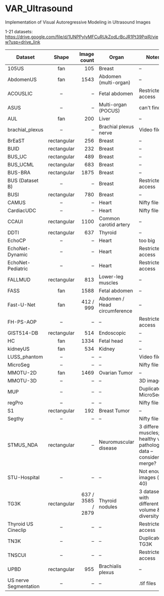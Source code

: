 # VAR_Ultrasound
Implementation of Visual Autoregressive Modeling in Ultrasound Images

1-21 datasets: https://drive.google.com/file/d/1UNPPyIyMFCuRUkZodLrBcJR1Pt39PqiR/view?usp=drive_link



| Dataset                |   Shape   | Image count | Organ                               | Notes                                                                                                           |
|------------------------|:---------:|------------:|-------------------------------------|-----------------------------------------------------------------------------------------------------------------|
| 105US                  | fan       |         105 | Breast                              | –                                                                                                               |
| AbdomenUS              | fan       |        1543 | Abdomen (multi-organ)               | –                                                                                                               |
| ACOUSLIC               | –         |          –  | Fetal abdomen                       | Restricted access                                                                                               |
| ASUS                   | –         |          –  | Multi-organ (POCUS)                 | can't find                                                                                                      |
| AUL                    | fan       |         200 | Liver                               | –                                                                                                               |
| brachial_plexus        | –         |          –  | Brachial plexus nerve               | Video files                                                                                                     |
| BrEaST                 | rectangular |        256 | Breast                              | –                                                                                                               |
| BUID                   | rectangular |        232 | Breast                              | –                                                                                                               |
| BUS_UC                 | rectangular |        489 | Breast                              | –                                                                                                               |
| BUS_UCML               | rectangular |        683 | Breast                              | –                                                                                                               |
| BUS-BRA                | rectangular |       1875 | Breast                              | –                                                                                                               |
| BUS (Dataset B)        | –         |          –  | Breast                              | Restricted access                                                                                               |
| BUSI                   | rectangular |        780 | Breast                              | –                                                                                                               |
| CAMUS                  | –         |          –  | Heart                               | Nifty files                                                                                                     |
| CardiacUDC             | –         |          –  | Heart                               | Nifty files                                                                                                     |
| CCAUI                  | rectangular |       1100 | Common carotid artery               | –                                                                                                               |
| DDTI                   | rectangular |        637 | Thyroid                             | –                                                                                                               |
| EchoCP                 | –         |          –  | Heart                               | too big                                                                                                         |
| EchoNet-Dynamic        | –         |          –  | Heart                               | Restricted access                                                                                               |
| EchoNet-Pediatric      | –         |          –  | Heart                               | Restricted access                                                                                               |
| FALLMUD                | rectangular |        813 | Lower-leg muscles                   | –                                                                                                               |
| FASS                   | fan       |        1588 | Fetal abdomen                       | –                                                                                                               |
| Fast-U-Net             | fan       | 412 / 999  | Abdomen / Head circumference        | –                                                                                                               |
| FH-PS-AOP              | –         |          –  | –                                   | Restricted access                                                                                               |
| GIST514-DB             | rectangular |        514 | Endoscopic                          | –                                                                                                               |
| HC                     | fan       |       1334 | Fetal head                          | –                                                                                                               |
| kidneyUS               | fan       |        534 | Kidney                              | –                                                                                                               |
| LUSS_phantom           | –         |          –  | –                                   | Video files                                                                                                     |
| MicroSeg               | –         |          –  | –                                   | Nifty files                                                                                                     |
| MMOTU-2D               | fan       |       1469 | Ovarian Tumor                       | –                                                                                                               |
| MMOTU-3D               | –         |          –  | –                                   | 3D images                                                                                                       |
| MUP                    | –         |          –  | –                                   | Duplicate MicroSeg                                                                                              |
| regPro                 | –         |          –  | –                                   | Nifty files                                                                                                     |
| S1                     | rectangular |        192 | Breast Tumor                        | –                                                                                                               |
| Segthy                 | –         |          –  | –                                   | Nifty files                                                                                                     |
| STMUS_NDA              | rectangular |          – | Neuromuscular disease               | 3 different muscles; healthy vs pathological data – consider merge?                                             |
| STU-Hospital           | –         |          –  | –                                   | Not enough images (≈ 40)                                                                                        |
| TG3K                   | rectangular | 637 / 3585 / 2879 | Thyroid nodules                   | 3 datasets with different volume & diversity                                                                    |
| Thyroid US Cineclip    | –         |          –  | –                                   | Restricted access                                                                                               |
| TN3K                   | –         |          –  | –                                   | Duplicate TG3K                                                                                                  |
| TNSCUI                 | –         |          –  | –                                   | Restricted access                                                                                               |
| UPBD                   | rectangular |        955 | Brachialis plexus                   | –                                                                                                               |
| US nerve Segmentation  | –         |          –  | –                                   | .tif files                                                                                                      |


